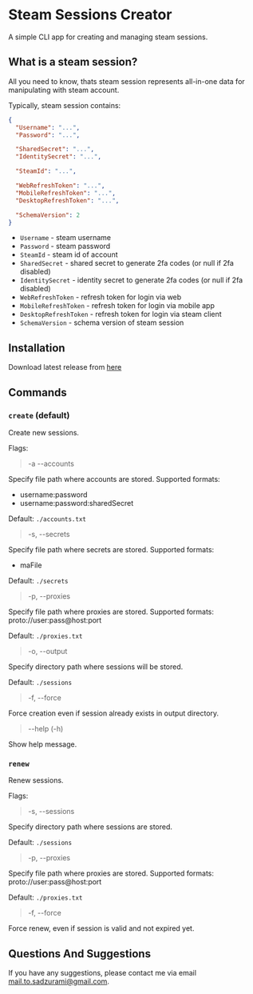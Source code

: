 # Steam Sessions Creator

A simple CLI app for creating and managing steam sessions.

## What is a steam session?

All you need to know, thats steam session represents all-in-one data for manipulating with steam account.

Typically, steam session contains:

```json
{
  "Username": "...",
  "Password": "...",

  "SharedSecret": "...",
  "IdentitySecret": "...",

  "SteamId": "...",

  "WebRefreshToken": "...",
  "MobileRefreshToken": "...",
  "DesktopRefreshToken": "...",

  "SchemaVersion": 2
}
```

- `Username` - steam username
- `Password` - steam password
- `SteamId` - steam id of account
- `SharedSecret` - shared secret to generate 2fa codes (or null if 2fa disabled)
- `IdentitySecret` - identity secret to generate 2fa codes (or null if 2fa disabled)
- `WebRefreshToken` - refresh token for login via web
- `MobileRefreshToken` - refresh token for login via mobile app
- `DesktopRefreshToken` - refresh token for login via steam client
- `SchemaVersion` - schema version of steam session

## Installation

Download latest release from [here](https://github.com/Sadzurami/steam-sessions-creator/releases)

## Commands

### `create` (default)

Create new sessions.

Flags:

> -a --accounts

Specify file path where accounts are stored.
Supported formats:

- username:password
- username:password:sharedSecret

Default: `./accounts.txt`

> -s, --secrets

Specify file path where secrets are stored.
Supported formats:

- maFile

Default: `./secrets`

> -p, --proxies

Specify file path where proxies are stored.
Supported formats: proto://user:pass@host:port

Default: `./proxies.txt`

> -o, --output

Specify directory path where sessions will be stored.

Default: `./sessions`

> -f, --force

Force creation even if session already exists in output directory.

> --help (-h)

Show help message.

### `renew`

Renew sessions.

Flags:

> -s, --sessions

Specify directory path where sessions are stored.

Default: `./sessions`

> -p, --proxies

Specify file path where proxies are stored.
Supported formats: proto://user:pass@host:port

Default: `./proxies.txt`

> -f, --force

Force renew, even if session is valid and not expired yet.

## Questions And Suggestions

If you have any suggestions, please contact me via email [mail.to.sadzurami@gmail.com](mailto:mail.to.sadzurami@gmail.com).
